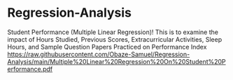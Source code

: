 # Regression-Analysis
Student Performance (Multiple Linear Regression)! This is to examine the impact of Hours Studied, Previous Scores, Extracurricular Activities, Sleep Hours, and Sample Question Papers Practiced on Performance Index
https://raw.githubusercontent.com/Obaze-Samuel/Regression-Analysis/main/Multiple%20Linear%20Regression%20On%20Student%20Performance.pdf

